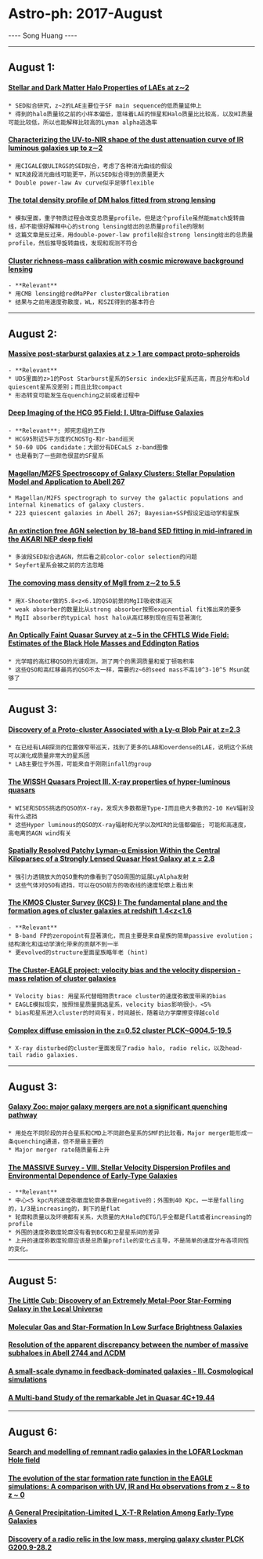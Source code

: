 # Astro-ph: 2017-August

---- Song Huang ----


----

## August 1:

#### [Stellar and Dark Matter Halo Properties of LAEs at z∼2](https://arxiv.org/abs/1707.09373)
    * SED拟合研究，z~2的LAE主要位于SF main sequence的低质量延伸上
    * 得到的halo质量较之前的小样本偏低，意味着LAE的恒星和Halo质量比比较高，以及HI质量可能比较低，所以也能解释比较高的Lyman alpha逃逸率


#### [Characterizing the UV-to-NIR shape of the dust attenuation curve of IR luminous galaxies up to z∼2](https://arxiv.org/abs/1707.09805)
    * 用CIGALE做ULIRGS的SED拟合，考虑了各种消光曲线的假设
    * NIR波段消光曲线可能更平，所以SED拟合得到的质量更大
    * Double power-law Av curve似乎足够flexible


#### [The total density profile of DM halos fitted from strong lensing](https://arxiv.org/abs/1707.09689)
    * 模拟里面，重子物质过程会改变总质量profile，但是这个profile虽然能match旋转曲线，却不能很好解释中心的strong lensing给出的总质量profile的限制
    * 这篇文章是反过来，用double-power-law profile拟合strong lensing给出的总质量profile，然后推导旋转曲线，发现和观测不符合


#### [Cluster richness-mass calibration with cosmic microwave background lensing](https://arxiv.org/abs/1707.09369)
    - **Relevant**
    * 用CMB lensing给redMaPPer cluster做calibration
    * 结果与之前用速度弥散度，WL，和SZE得到的基本符合


----

## August 2:

#### [Massive post-starburst galaxies at z > 1 are compact proto-spheroids](https://arxiv.org/abs/1708.00005)
    - **Relevant**
    * UDS里面的z>1的Post Starburst星系的Sersic index比SF星系还高，而且分布和old quiescent星系没差别；而且比较compact
    * 形态转变可能发生在quenching之前或者过程中


#### [Deep Imaging of the HCG 95 Field: I. Ultra-Diffuse Galaxies](https://arxiv.org/abs/1708.00013)
    - **Relevant**; 郑宪忠组的工作
    * HCG95附近5平方度的CNOSTg-和r-band巡天
    * 50-60 UDG candidate；大部分有DECaLS z-band图像
    * 也是看到了一些颜色很蓝的SF星系


#### [Magellan/M2FS Spectroscopy of Galaxy Clusters: Stellar Population Model and Application to Abell 267](https://arxiv.org/abs/1708.00037)
    * Magellan/M2FS spectrograph to survey the galactic populations and internal kinematics of galaxy clusters.
    * 223 quiescent galaxies in Abell 267; Bayesian+SSP假设定运动学和星族


#### [An extinction free AGN selection by 18-band SED fitting in mid-infrared in the AKARI NEP deep field](https://arxiv.org/abs/1708.00201)
    * 多波段SED拟合选AGN，然后看之前color-color selection的问题
    * Seyfert星系会被之前的方法忽略


#### [The comoving mass density of MgII from z∼2 to 5.5](https://arxiv.org/abs/1708.00304)
    * 用X-Shooter做的5.8<z<6.1的QSO前景的MgII吸收体巡天
    * weak absorber的数量比从strong absorber按照exponential fit推出来的要多
    * MgII absorber的typical host halo从高红移到现在应有显著演化


#### [An Optically Faint Quasar Survey at z~5 in the CFHTLS Wide Field: Estimates of the Black Hole Masses and Eddington Ratios](https://arxiv.org/abs/1708.00314)
    * 光学暗的高红移QSO的光谱观测，测了两个的黑洞质量和爱丁顿吸积率
    * 这些QSO和高红移最亮的QSO不太一样，需要的z~6的seed mass不高10^3-10^5 Msun就够了


----

## August 3:

#### [Discovery of a Proto-cluster Associated with a Ly-α Blob Pair at z=2.3](https://arxiv.org/abs/1708.00447)
    * 在已经有LAB探测的位置做窄带巡天，找到了更多的LAB和overdense的LAE，说明这个系统可以演化成质量非常大的星系团
    * LAB主要位于外围，可能来自于刚刚infall的group


#### [The WISSH Quasars Project III. X-ray properties of hyper-luminous quasars](https://arxiv.org/abs/1708.00452)
    * WISE和SDSS挑选的QSO的X-ray，发现大多数都是Type-I而且绝大多数的2-10 KeV辐射没有什么遮挡
    * 这些Hyper luminous的QSO的X-ray辐射和光学以及MIR的比值都偏低; 可能和高速度，高电离的AGN wind有关


#### [Spatially Resolved Patchy Lyman-α Emission Within the Central Kiloparsec of a Strongly Lensed Quasar Host Galaxy at z = 2.8](https://arxiv.org/abs/1708.00453)
    * 强引力透镜放大的QSO重构的像看到了QSO周围的延展LyAlpha发射
    * 这些气体对QSO有遮挡，可以在QSO前方的吸收线的速度轮廓上看出来

#### [The KMOS Cluster Survey (KCS) I: The fundamental plane and the formation ages of cluster galaxies at redshift 1.4<z<1.6](https://arxiv.org/abs/1708.00454)
    - **Relevant**
    * B-band FP的zeropoint有显著演化，而且主要是来自星族的简单passive evolution；结构演化和运动学演化带来的贡献不到一半
    * 更evolved的structure里面星族略年老 (hint)


#### [The Cluster-EAGLE project: velocity bias and the velocity dispersion - mass relation of cluster galaxies](https://arxiv.org/abs/1708.00508)
    * Velocity bias: 用星系代替暗物质trace cluster的速度弥散度带来的bias
    * EAGLE模拟现实，按照恒星质量挑选星系，velocity bias影响很小，<5%
    * bias和星系进入cluster的时间有关，时间越长，随着动力学摩擦变得越cold

#### [Complex diffuse emission in the z=0.52 cluster PLCK~G004.5-19.5](https://arxiv.org/abs/1708.00789)
    * X-ray disturbed的cluster里面发现了radio halo, radio relic，以及head-tail radio galaxies.


----

## August 3:

#### [Galaxy Zoo: major galaxy mergers are not a significant quenching pathway](https://arxiv.org/abs/1708.00866)
    * 用处在不同阶段的并合星系和CMD上不同颜色星系的SMF的比较看，Major merger能形成一条quenching通道，但不是最主要的
    * Major merger rate随质量有上升


#### [The MASSIVE Survey - VIII. Stellar Velocity Dispersion Profiles and Environmental Dependence of Early-Type Galaxies](https://arxiv.org/abs/1708.00870)
    - **Relevant**
    * 中心<5 kpc内的速度弥散度轮廓多数是negative的；外围到40 Kpc，一半是falling的，1/3是increasing的，剩下的是flat
    * 轮廓和质量以及环境都有关系，大质量的大Halo的ETG几乎全都是flat或者increasing的profile
    * 外围的速度弥散度轮廓没有看到BCG和卫星星系间的差异
    * 上升的速度弥散度轮廓应该是总质量profile的变化占主导，不是简单的速度分布各项同性的变化。


----

## August 5:

#### [The Little Cub: Discovery of an Extremely Metal-Poor Star-Forming Galaxy in the Local Universe](https://arxiv.org/abs/1708.01260)


#### [Molecular Gas and Star-Formation In Low Surface Brightness Galaxies](https://arxiv.org/abs/1708.01362)


#### [Resolution of the apparent discrepancy between the number of massive subhaloes in Abell 2744 and ΛCDM](https://arxiv.org/abs/1708.01400)


#### [A small-scale dynamo in feedback-dominated galaxies - III. Cosmological simulations](https://arxiv.org/abs/1708.01486)


#### [A Multi-band Study of the remarkable Jet in Quasar 4C+19.44](https://arxiv.org/abs/1708.01500)


----

## August 6:


#### [Search and modelling of remnant radio galaxies in the LOFAR Lockman Hole field](https://arxiv.org/abs/1708.01904)


#### [The evolution of the star formation rate function in the EAGLE simulations: A comparison with UV, IR and Hα observations from z ~ 8 to z ~ 0](https://arxiv.org/abs/1708.01913)


#### [A General Precipitation-Limited L_X-T-R Relation Among Early-Type Galaxies](https://arxiv.org/abs/1708.02189)


#### [Discovery of a radio relic in the low mass, merging galaxy cluster PLCK G200.9-28.2](https://arxiv.org/abs/1708.01718)

